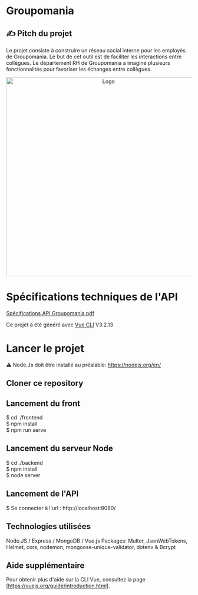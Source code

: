 # Groupomania

## ✍️ Pitch du projet
Le projet consiste à construire un réseau social interne pour les employés de Groupomania. Le but de cet outil est de faciliter les interactions entre collègues. Le département RH de Groupomania a imaginé plusieurs fonctionnalités pour favoriser les échanges entre collègues.

 <p align="center"><img width="540" alt="Logo" src="https://user-images.githubusercontent.com/81871149/180220627-11f76287-0f12-4622-8cbd-09924a944df0.png"></p>
 
# Spécifications techniques de l'API

[Spécifications API Groupomania.pdf](https://github.com/greenboy59/P7_julien_leclercq_openclassrooms/files/9161211/Specifications.API.Groupomania.pdf)

Ce projet à été généré avec [Vue CLI](https://vuejs.org/) V3.2.13

# Lancer le projet

⚠️ Node.Js doit être installé au préalable: https://nodejs.org/en/

## Cloner ce repository

## Lancement du front
$ cd ./frontend  
$ npm install  
$ npm run serve  

## Lancement du serveur Node
$ cd ./backend  
$ npm install   
$ node server  

## Lancement de l'API 
$ Se connecter à l'url : http://localhost:8080/ 

## Technologies utilisées
Node.JS / Express / MongoDB / Vue.js 
Packages: Multer, JsonWebTokens, Helmet, cors, nodemon, mongoose-unique-validator, dotenv & Bcrypt

## Aide supplémentaire

Pour obtenir plus d'aide sur la CLI Vue, consultez la page [https://vuejs.org/guide/introduction.html].
